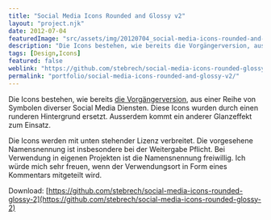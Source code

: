 ```yaml
---
title: "Social Media Icons Rounded and Glossy v2"
layout: "project.njk"
date: 2012-07-04
featuredImage: "src/assets/img/20120704_social-media-icons-rounded-and-glossy-v2_0.jpg"
description: "Die Icons bestehen, wie bereits die Vorgängerversion, aus einer Reihe von Symbolen diverser Social Media Diensten. Diese Icons wurden durch einen runderen Hintergrund ersetzt."
tags: [Design,Icons]
featured: false
weblink: "https://github.com/stebrech/social-media-icons-rounded-glossy-2"
permalink: "portfolio/social-media-icons-rounded-and-glossy-v2/"
---
```


Die Icons bestehen, wie bereits [die Vorgängerversion](/portfolio/social-media-icons-rounded-and-glossy-v1/), aus einer Reihe von Symbolen diverser Social Media Diensten. Diese Icons wurden durch einen runderen Hintergrund ersetzt. Ausserdem kommt ein anderer Glanzeffekt zum Einsatz.

Die Icons werden mit unten stehender Lizenz verbreitet. Die vorgesehene Namensnennung ist insbesondere bei der Weitergabe Pflicht. Bei Verwendung in eigenen Projekten ist die Namensnennung freiwillig. Ich würde mich sehr freuen, wenn der Verwendungsort in Form eines Kommentars mitgeteilt wird.

Download: [https://github.com/stebrech/social-media-icons-rounded-glossy-2](https://github.com/stebrech/social-media-icons-rounded-glossy-2)


